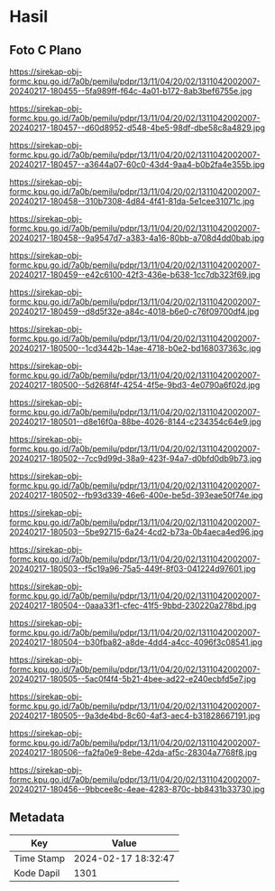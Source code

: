 # Hasil

## Foto C Plano

https://sirekap-obj-formc.kpu.go.id/7a0b/pemilu/pdpr/13/11/04/20/02/1311042002007-20240217-180455--5fa989ff-f64c-4a01-b172-8ab3bef6755e.jpg

https://sirekap-obj-formc.kpu.go.id/7a0b/pemilu/pdpr/13/11/04/20/02/1311042002007-20240217-180457--d60d8952-d548-4be5-98df-dbe58c8a4829.jpg

https://sirekap-obj-formc.kpu.go.id/7a0b/pemilu/pdpr/13/11/04/20/02/1311042002007-20240217-180457--a3644a07-60c0-43d4-9aa4-b0b2fa4e355b.jpg

https://sirekap-obj-formc.kpu.go.id/7a0b/pemilu/pdpr/13/11/04/20/02/1311042002007-20240217-180458--310b7308-4d84-4f41-81da-5e1cee31071c.jpg

https://sirekap-obj-formc.kpu.go.id/7a0b/pemilu/pdpr/13/11/04/20/02/1311042002007-20240217-180458--9a9547d7-a383-4a16-80bb-a708d4dd0bab.jpg

https://sirekap-obj-formc.kpu.go.id/7a0b/pemilu/pdpr/13/11/04/20/02/1311042002007-20240217-180459--e42c6100-42f3-436e-b638-1cc7db323f69.jpg

https://sirekap-obj-formc.kpu.go.id/7a0b/pemilu/pdpr/13/11/04/20/02/1311042002007-20240217-180459--d8d5f32e-a84c-4018-b6e0-c76f09700df4.jpg

https://sirekap-obj-formc.kpu.go.id/7a0b/pemilu/pdpr/13/11/04/20/02/1311042002007-20240217-180500--1cd3442b-14ae-4718-b0e2-bd168037363c.jpg

https://sirekap-obj-formc.kpu.go.id/7a0b/pemilu/pdpr/13/11/04/20/02/1311042002007-20240217-180500--5d268f4f-4254-4f5e-9bd3-4e0790a6f02d.jpg

https://sirekap-obj-formc.kpu.go.id/7a0b/pemilu/pdpr/13/11/04/20/02/1311042002007-20240217-180501--d8e16f0a-88be-4026-8144-c234354c64e9.jpg

https://sirekap-obj-formc.kpu.go.id/7a0b/pemilu/pdpr/13/11/04/20/02/1311042002007-20240217-180502--7cc9d99d-38a9-423f-94a7-d0bfd0db9b73.jpg

https://sirekap-obj-formc.kpu.go.id/7a0b/pemilu/pdpr/13/11/04/20/02/1311042002007-20240217-180502--fb93d339-46e6-400e-be5d-393eae50f74e.jpg

https://sirekap-obj-formc.kpu.go.id/7a0b/pemilu/pdpr/13/11/04/20/02/1311042002007-20240217-180503--5be92715-6a24-4cd2-b73a-0b4aeca4ed96.jpg

https://sirekap-obj-formc.kpu.go.id/7a0b/pemilu/pdpr/13/11/04/20/02/1311042002007-20240217-180503--f5c19a96-75a5-449f-8f03-041224d97601.jpg

https://sirekap-obj-formc.kpu.go.id/7a0b/pemilu/pdpr/13/11/04/20/02/1311042002007-20240217-180504--0aaa33f1-cfec-41f5-9bbd-230220a278bd.jpg

https://sirekap-obj-formc.kpu.go.id/7a0b/pemilu/pdpr/13/11/04/20/02/1311042002007-20240217-180504--b30fba82-a8de-4dd4-a4cc-4096f3c08541.jpg

https://sirekap-obj-formc.kpu.go.id/7a0b/pemilu/pdpr/13/11/04/20/02/1311042002007-20240217-180505--5ac0f4f4-5b21-4bee-ad22-e240ecbfd5e7.jpg

https://sirekap-obj-formc.kpu.go.id/7a0b/pemilu/pdpr/13/11/04/20/02/1311042002007-20240217-180505--9a3de4bd-8c60-4af3-aec4-b31828667191.jpg

https://sirekap-obj-formc.kpu.go.id/7a0b/pemilu/pdpr/13/11/04/20/02/1311042002007-20240217-180506--fa2fa0e9-8ebe-42da-af5c-28304a7768f8.jpg

https://sirekap-obj-formc.kpu.go.id/7a0b/pemilu/pdpr/13/11/04/20/02/1311042002007-20240217-180456--9bbcee8c-4eae-4283-870c-bb8431b33730.jpg


## Metadata

| Key        | Value               |
| ---------- | ------------------- |
| Time Stamp | 2024-02-17 18:32:47 |
| Kode Dapil | 1301                |



